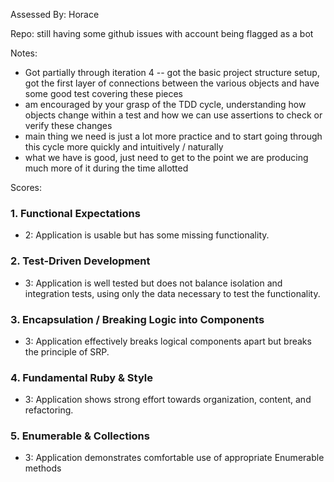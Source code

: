 Assessed By: Horace

Repo: still having some github issues with account being flagged as a bot

Notes:

* Got partially through iteration 4 -- got the basic project structure setup, got the first layer of connections
between the various objects and have some good test covering these pieces
* am encouraged by your grasp of the TDD cycle, understanding how objects change within a test and how we can
use assertions to check or verify these changes
* main thing we need is just a lot more practice and to start going through this cycle more quickly and intuitively / naturally
* what we have is good, just need to get to the point we are producing much more of it during the time allotted

Scores:


### 1. Functional Expectations

* 2: Application is usable but has some missing functionality.

### 2. Test-Driven Development

* 3: Application is well tested but does not balance isolation and integration tests, using only the data necessary to test the functionality.

### 3. Encapsulation / Breaking Logic into Components

* 3: Application effectively breaks logical components apart but breaks the principle of SRP.

### 4. Fundamental Ruby & Style

* 3:  Application shows strong effort towards organization, content, and refactoring.

### 5. Enumerable & Collections

* 3: Application demonstrates comfortable use of appropriate Enumerable methods
